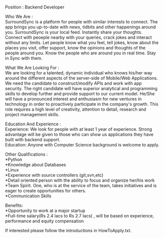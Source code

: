 Position : </b>Backend Developer</b></br>

Who We Are : </br>
    SurroundSync is a platform for people with similar interests to connect. The app brings you up-to-date with news, tidbits and other happenings around you. SurroundSync is your local feed. Instantly share your thoughts. Connect with peoeple nearby with your queries, crack jokes and interact without any limits. Let people know what you feel, tell jokes, know about the places you visit, offer support, know the opinions and thoughts of the people around you. Know the people who are around you in real time. Stay in Sync with them.

What We Are Looking For :</br>
    We are looking for a talented, dynamic individual who knows his/her way around the different aspects of the server-side of Mobile/Web Applications. We need the candidate to construct/modify APIs and work with app security. The right candidate will have superior analytical and programming skills to develop further and provide  support to our current model. He/She will have a pronounced interest and enthusiasm for new ventures in technology in order  to proactively participate  in the company's growth. This role  requires a high level of creativity, attention to detail, research and project management skills.
    
Education And Experience :</br>
    Experience: We look for people with at least 1 year of experience. Strong advantage will be given to those who can show us applications they have built with backend support. </br>
    Education: Anyone with Computer Science background is welcome to apply.
    
Other Qualifications : </br>
    *Python</br>
    *Knowledge about Databases</br>
    *Linux</br>
    *Experience with source controllers (git,svn,etc)</br>
    *Detail oriented person with the ability to focus and organize her/his work</br>
    *Team Spirit. One, who is at the service of the team, takes initiatives and is eager to create opportunities for others. </br>
    *Communication Skills</br>

Benefits:</br>
    *Opportunity to work at a major startup</br>
    *Full-time salary(Rs 2.4 lacs to Rs 2.7 lacs) , will be based on experience, performance and equity compensation</br>
    
    
If interested please follow the introductions in HowToApply.txt.


    

